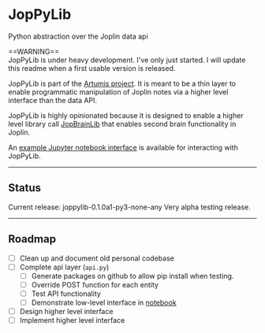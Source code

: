 # JopPyLib
Python abstraction over the Joplin data api  
  
==WARNING==  
JopPyLib is under heavy development. I've only just started. I will update this readme when a first usable version is released.

JopPyLib is part of the [Artumis project](https://jeroenkroesen.github.io/artumis_site/). It is meant to be a thin layer to enable programmatic manipulation of Joplin notes via a higher level interface than the data API.  
  
JopPyLib is highly opinionated because it is designed to enable a higher level library call [JopBrainLib](https://github.com/jeroenkroesen/jopbrainlib) that enables second brain functionality in Joplin.  
  
An [example Jupyter notebook interface](https://github.com/jeroenkroesen/joppylib-notebook) is available for interacting with JopPyLib.  
***  
  
## Status
Current release: joppylib-0.1.0a1-py3-none-any
Very alpha testing release.
  
  
***

## Roadmap
- [ ] Clean up and document old personal codebase
- [ ] Complete api layer (`api.py`)
    - [ ] Generate packages on github to allow pip install when testing.
    - [ ] Override POST function for each entity
    - [ ] Test API functionality
    - [ ] Demonstrate low-level interface in [notebook](https://github.com/jeroenkroesen/joppylib-notebook)
- [ ] Design higher level interface
- [ ] Implement higher level interface  
